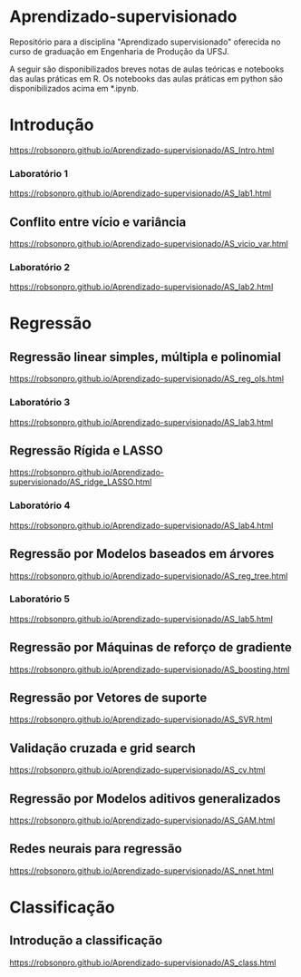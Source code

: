 # Aprendizado-supervisionado

Repositório para a disciplina "Aprendizado supervisionado" oferecida no curso de graduação em Engenharia de Produção da UFSJ.

A seguir são disponibilizados breves notas de aulas teóricas e notebooks das aulas práticas em R. Os notebooks das aulas práticas em python são disponibilizados acima em *.ipynb.

# Introdução

https://robsonpro.github.io/Aprendizado-supervisionado/AS_Intro.html

### Laboratório 1

https://robsonpro.github.io/Aprendizado-supervisionado/AS_lab1.html

## Conflito entre vício e variância

https://robsonpro.github.io/Aprendizado-supervisionado/AS_vicio_var.html

### Laboratório 2

https://robsonpro.github.io/Aprendizado-supervisionado/AS_lab2.html

# Regressão

## Regressão linear simples, múltipla e polinomial

https://robsonpro.github.io/Aprendizado-supervisionado/AS_reg_ols.html

### Laboratório 3

https://robsonpro.github.io/Aprendizado-supervisionado/AS_lab3.html

## Regressão Rígida e LASSO

https://robsonpro.github.io/Aprendizado-supervisionado/AS_ridge_LASSO.html

### Laboratório 4

https://robsonpro.github.io/Aprendizado-supervisionado/AS_lab4.html

## Regressão por Modelos baseados em árvores

https://robsonpro.github.io/Aprendizado-supervisionado/AS_reg_tree.html

### Laboratório 5

https://robsonpro.github.io/Aprendizado-supervisionado/AS_lab5.html

## Regressão por Máquinas de reforço de gradiente

https://robsonpro.github.io/Aprendizado-supervisionado/AS_boosting.html

## Regressão por Vetores de suporte

https://robsonpro.github.io/Aprendizado-supervisionado/AS_SVR.html

## Validação cruzada e grid search

https://robsonpro.github.io/Aprendizado-supervisionado/AS_cv.html

## Regressão por Modelos aditivos generalizados

https://robsonpro.github.io/Aprendizado-supervisionado/AS_GAM.html

## Redes neurais para regressão

https://robsonpro.github.io/Aprendizado-supervisionado/AS_nnet.html

# Classificação

## Introdução a classificação

https://robsonpro.github.io/Aprendizado-supervisionado/AS_class.html
